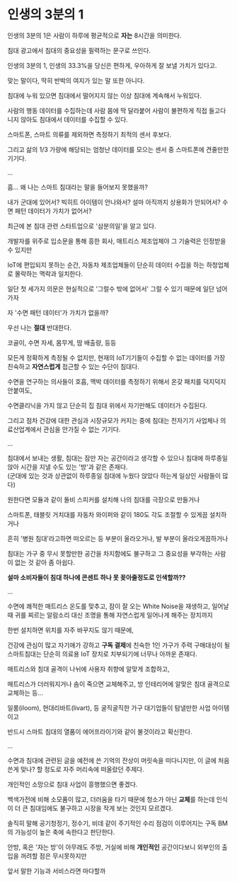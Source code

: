 # 인생의 3분의 1

인생의 3분의 1은 사람이 하루에 평균적으로 **자는** 8시간을 의미한다.

침대 광고에서 침대의 중요성을 필력하는 문구로 쓰인다.

인생의 3분의 1, 인생의 33.3%을 당신은 편하게, 우아하게 잘 보낼 가치가 있다고.

맞는 말이다, 딱히 반박의 여지가 있는 말 또한 아니다.

침대에 누워 있으면 침대에서 떨어지지 않는 이상 침대에 계속해서 누워있다.

사람의 행동 데이터를 수집하는데 사람 몸에 딱 달라붙어 사람이 불편하게 직접 들고다니지 않아도 침대에서 데이터를 수집할 수 있다.

스마트폰, 스마트 의류를 제외하면 측정하기 최적의 센서 후보다.

그리고 삶의 1/3 가량에 해당되는 엄청난 데이터를 모으는 센서 중 스마트폰에 견줄만한 기기다.

...

흠... 왜 나는 스마트 침대라는 말을 들어보지 못했을까?

내가 군대에 있어서? 빅히트 아이템이 안나와서? 설마 아직까지 상용화가 안되어서? 수면 패턴 데이터가 가치가 없어서?

최근에 본 침대 관련 스타트업으로 '삼분의일'을 알고 있다.

개발자를 위주로 입소문을 통해 흥한 회사, 매트리스 제조업체야 그 기술력은 인정받을 수 있지만

IoT에 편입되지 못하는 순간, 자동차 제조업체들이 단순히 데이터 수집을 하는 하청업체로 몰락하는 맥락과 일치한다.

일단 첫 세가지 의문은 현실적으로 '그럴수 밖에 없어서' 그럴 수 있기 때문에 일단 넘어가자

자 '수면 패턴 데이터'가 가치가 없을까?

우선 나는 **절대** 반대한다.

코골이, 수면 자세, 몸무게, 땀 배출량, 등등

모든게 정확하게 측정될 수 없지만, 현재의 IoT기기들이 수집할 수 없는 데이터를 가장 친숙하고 **자연스럽게** 접근할 수 있는 수단이 침대다.

수면을 연구하는 의사들이 호흡, 맥박 데이터를 측정하기 위해서 온갖 패치를 덕지덕지 안붙여도,

수면클리닉을 가지 않고 단순히 집 침대 위에서 자기만해도 데이터가 수집된다.

그리고 점차 건강에 대한 관심과 시장규모가 커지는 중에 침대는 전자기기 사업체나 의료산업계에서 관심을 안가질 수 없는 기기다.

...

침대에서 보내는 생활, 침대는 잠만 자는 공간이라고 생각할 수 있으나 침대에 하루종일 앉아 시간을 지낼 수도 있는 '방'과 같은 존재다.<br>
(군대에 있는 것과 상관없이 하루종일 침대에 누웠다 앉았다 하는게 일상인 사람들이 많다)

원한다면 모듈과 같이 돌비 스피커를 설치해 나의 침대를 극장으로 만들거나

스마트폰, 태블릿 거치대를 자동차 와이퍼와 같이 180도 각도 조절할 수 있게끔 설치하거나

흔히 '병원 침대'라고하면 떠오르는 등 부분이 올라오거나, 발 부분이 올라오게끔하거나

침대는 가구 중 무시 못할만한 공간을 차지함에도 불구하고 그 중요성을 부각하는 사람이 없는 것 같아 좀 아쉽다.

**설마 소비자들이 침대 하나에 콘센트 하나 못 꽂아줄정도로 인색할까??**

...

수면에 쾌적한 매트리스 온도를 맞추고, 잠이 잘 오는 White Noise을 재생하고, 일어날 때 귀를 찌르는 알람소리 대신 조명을 통해 자연스럽게 일어나게 해주는 장치까지

한번 설치하면 위치를 자주 바꾸지도 않기 때문에,

건강에 관심이 많고 자기애가 강하고 **구독 결제**에 친숙한 1인 가구가 주력 구매대상이 될 스마트침대는 단순히 의료용 IoT 장치로 치부되기에 너무나 아까운 존재다.

매트리스와 침대 골격이 나뉘에 사용자 취향에 알맞게 조합하고,

매트리스가 더러워지거나 솜이 죽으면 교체해주고, 방 인테리어에 알맞은 침대 골격으로 교체하는 등...

일룸(iloom), 현대리바트(livart), 등 굴직굴직한 가구 대기업들이 탐낼만한 사업 아이템이고

반드시 스마트 침대의 열품이 에어프라이기와 같이 불것이라고 확신한다.

...

수면과 침대에 관련된 글을 예전에 쓴 기억의 잔상이 머릿속을 떠다니지만, 이 글에 처음 쓴게 맞나? 할 정도로 자주 머리속에 떠올랐던 주제다.

개인적인 소망으로 침대 사업이 흥행했으면 좋겠다.

백색가전에 비해 소모품이 많고, 더러움을 타기 때문에 청소가 아닌 **교체**를 하는데 인식이 더 큰 침대임에도 불구하고 시장을 작게 보는 것인지 모르겠다.

솔직히 말해 공기청정기, 정수기, 비데 같이 주기적인 수리 점검이 이루어지는 구독 BM의 가능성이 높은 축에 속한다고 판단한다.

안방, 혹은 '자는 방'이 아무래도 주방, 거실에 비해 **개인적인** 공간이다보니 외부인의 출입을 꺼려할 점은 무시못하지만

앞서 말한 기능과 서비스라면 마다할까